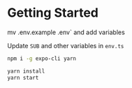 # Getting Started

mv .env.example .env` and add variables

Update `SUB` and other variables in `env.ts`

```bash
npm i -g expo-cli yarn

yarn install
yarn start
```
